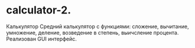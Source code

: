 # calculator-2.
Калькулятор
Средний калькулятор с функциями: сложение, вычитание, умножение, деление, возведение в степень, выичсление процента. Реализован GUI интерфейс.
